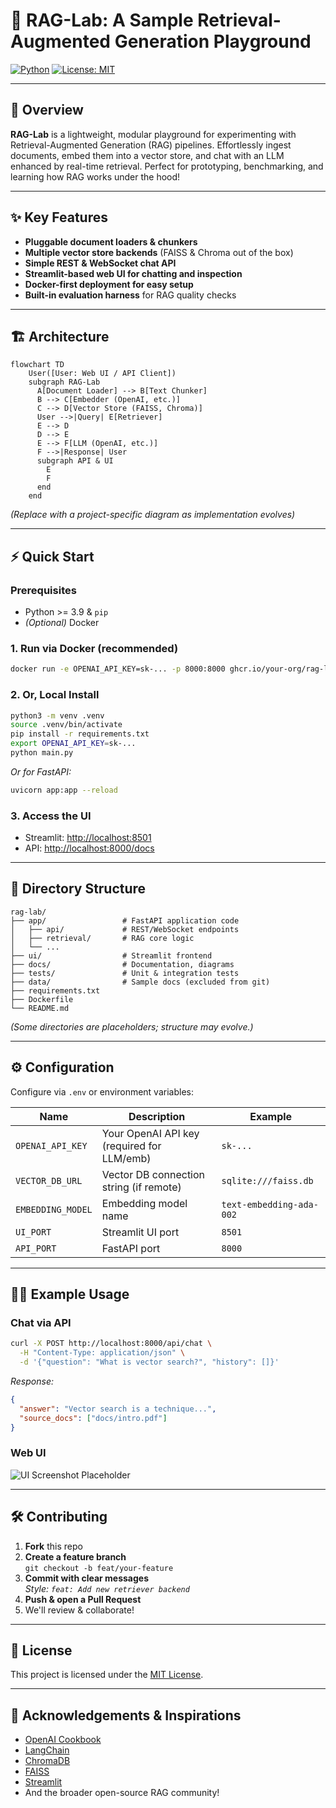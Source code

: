 # 🧪 **RAG-Lab: A Sample Retrieval-Augmented Generation Playground**

[![Python](https://img.shields.io/badge/python-%3E=3.9-blue?logo=python&logoColor=white)](https://www.python.org/downloads/)
[![License: MIT](https://img.shields.io/badge/License-MIT-yellow.svg)](LICENSE)

---

## 🚀 Overview

**RAG-Lab** is a lightweight, modular playground for experimenting with Retrieval-Augmented Generation (RAG) pipelines. Effortlessly ingest documents, embed them into a vector store, and chat with an LLM enhanced by real-time retrieval. Perfect for prototyping, benchmarking, and learning how RAG works under the hood!

---

## ✨ Key Features

- **Pluggable document loaders & chunkers**
- **Multiple vector store backends** (FAISS & Chroma out of the box)
- **Simple REST & WebSocket chat API**
- **Streamlit-based web UI for chatting and inspection**
- **Docker-first deployment for easy setup**
- **Built-in evaluation harness** for RAG quality checks

---

## 🏗️ Architecture

```mermaid
flowchart TD
    User([User: Web UI / API Client])
    subgraph RAG-Lab
      A[Document Loader] --> B[Text Chunker]
      B --> C[Embedder (OpenAI, etc.)]
      C --> D[Vector Store (FAISS, Chroma)]
      User -->|Query| E[Retriever]
      E --> D
      D --> E
      E --> F[LLM (OpenAI, etc.)]
      F -->|Response| User
      subgraph API & UI
        E
        F
      end
    end
```
*_(Replace with a project-specific diagram as implementation evolves)_*

---

## ⚡ Quick Start

### Prerequisites

- Python >= 3.9 & `pip`
- _(Optional)_ Docker

### 1. Run via Docker (recommended)

```bash
docker run -e OPENAI_API_KEY=sk-... -p 8000:8000 ghcr.io/your-org/rag-lab:latest
```

### 2. Or, Local Install

```bash
python3 -m venv .venv
source .venv/bin/activate
pip install -r requirements.txt
export OPENAI_API_KEY=sk-...
python main.py
```
_Or for FastAPI:_  
```bash
uvicorn app:app --reload
```

### 3. Access the UI

- Streamlit: [http://localhost:8501](http://localhost:8501)
- API: [http://localhost:8000/docs](http://localhost:8000/docs)

---

## 📁 Directory Structure

```
rag-lab/
├── app/                 # FastAPI application code
│   ├── api/             # REST/WebSocket endpoints
│   ├── retrieval/       # RAG core logic
│   └── ...
├── ui/                  # Streamlit frontend
├── docs/                # Documentation, diagrams
├── tests/               # Unit & integration tests
├── data/                # Sample docs (excluded from git)
├── requirements.txt
├── Dockerfile
└── README.md
```
*_(Some directories are placeholders; structure may evolve.)_*

---

## ⚙️ Configuration

Configure via `.env` or environment variables:

| Name              | Description                                 | Example                        |
|-------------------|---------------------------------------------|--------------------------------|
| `OPENAI_API_KEY`  | Your OpenAI API key (required for LLM/emb)  | `sk-...`                       |
| `VECTOR_DB_URL`   | Vector DB connection string (if remote)      | `sqlite:///faiss.db`           |
| `EMBEDDING_MODEL` | Embedding model name                        | `text-embedding-ada-002`       |
| `UI_PORT`         | Streamlit UI port                           | `8501`                         |
| `API_PORT`        | FastAPI port                                | `8000`                         |

---

## 🧑‍💻 Example Usage

### Chat via API

```bash
curl -X POST http://localhost:8000/api/chat \
  -H "Content-Type: application/json" \
  -d '{"question": "What is vector search?", "history": []}'
```
_Response:_
```json
{
  "answer": "Vector search is a technique...",
  "source_docs": ["docs/intro.pdf"]
}
```

### Web UI

![UI Screenshot Placeholder](docs/screenshot.png)
<!-- Replace with an actual UI screenshot -->

---

## 🛠️ Contributing

1. **Fork** this repo
2. **Create a feature branch**  
   `git checkout -b feat/your-feature`
3. **Commit with clear messages**  
   _Style: `feat: Add new retriever backend`_
4. **Push & open a Pull Request**
5. We'll review & collaborate!

---

## 📄 License

This project is licensed under the [MIT License](LICENSE).

---

## 🙏 Acknowledgements & Inspirations

- [OpenAI Cookbook](https://github.com/openai/openai-cookbook)
- [LangChain](https://github.com/langchain-ai/langchain)
- [ChromaDB](https://www.trychroma.com/)
- [FAISS](https://github.com/facebookresearch/faiss)
- [Streamlit](https://streamlit.io/)
- And the broader open-source RAG community!